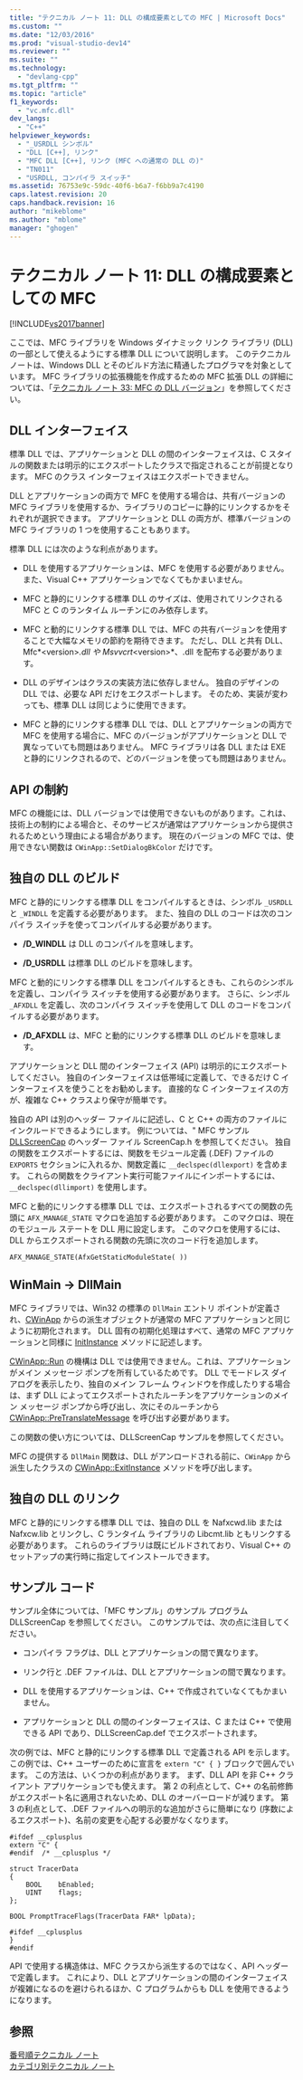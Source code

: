 ```yaml
---
title: "テクニカル ノート 11: DLL の構成要素としての MFC | Microsoft Docs"
ms.custom: ""
ms.date: "12/03/2016"
ms.prod: "visual-studio-dev14"
ms.reviewer: ""
ms.suite: ""
ms.technology: 
  - "devlang-cpp"
ms.tgt_pltfrm: ""
ms.topic: "article"
f1_keywords: 
  - "vc.mfc.dll"
dev_langs: 
  - "C++"
helpviewer_keywords: 
  - "_USRDLL シンボル"
  - "DLL [C++], リンク"
  - "MFC DLL [C++], リンク (MFC への通常の DLL の)"
  - "TN011"
  - "USRDLL, コンパイラ スイッチ"
ms.assetid: 76753e9c-59dc-40f6-b6a7-f6bb9a7c4190
caps.latest.revision: 20
caps.handback.revision: 16
author: "mikeblome"
ms.author: "mblome"
manager: "ghogen"
---
```

# テクニカル ノート 11: DLL の構成要素としての MFC
[!INCLUDE[vs2017banner](../assembler/inline/includes/vs2017banner.md)]

ここでは、MFC ライブラリを Windows ダイナミック リンク ライブラリ \(DLL\) の一部として使えるようにする標準 DLL について説明します。  このテクニカル ノートは、Windows DLL とそのビルド方法に精通したプログラマを対象としています。  MFC ライブラリの拡張機能を作成するための MFC 拡張 DLL の詳細については、「[テクニカル ノート 33: MFC の DLL バージョン](../mfc/tn033-dll-version-of-mfc.md)」を参照してください。  
  
## DLL インターフェイス  
 標準 DLL では、アプリケーションと DLL の間のインターフェイスは、C スタイルの関数または明示的にエクスポートしたクラスで指定されることが前提となります。  MFC のクラス インターフェイスはエクスポートできません。  
  
 DLL とアプリケーションの両方で MFC を使用する場合は、共有バージョンの MFC ライブラリを使用するか、ライブラリのコピーに静的にリンクするかをそれぞれが選択できます。  アプリケーションと DLL の両方が、標準バージョンの MFC ライブラリの 1 つを使用することもあります。  
  
 標準 DLL には次のような利点があります。  
  
-   DLL を使用するアプリケーションは、MFC を使用する必要がありません。また、Visual C\+\+ アプリケーションでなくてもかまいません。  
  
-   MFC と静的にリンクする標準 DLL のサイズは、使用されてリンクされる MFC と C のランタイム ルーチンにのみ依存します。  
  
-   MFC と動的にリンクする標準 DLL では、MFC の共有バージョンを使用することで大幅なメモリの節約を期待できます。  ただし、DLL と共有 DLL、Mfc*\<version\>*.dll や Msvvcrt*\<version\>*、.dll を配布する必要があります。  
  
-   DLL のデザインはクラスの実装方法に依存しません。  独自のデザインの DLL では、必要な API だけをエクスポートします。  そのため、実装が変わっても、標準 DLL は同じように使用できます。  
  
-   MFC と静的にリンクする標準 DLL では、DLL とアプリケーションの両方で MFC を使用する場合に、MFC のバージョンがアプリケーションと DLL で異なっていても問題はありません。  MFC ライブラリは各 DLL または EXE と静的にリンクされるので、どのバージョンを使っても問題はありません。  
  
## API の制約  
 MFC の機能には、DLL バージョンでは使用できないものがあります。これは、技術上の制約による場合と、そのサービスが通常はアプリケーションから提供されるためという理由による場合があります。  現在のバージョンの MFC では、使用できない関数は `CWinApp::SetDialogBkColor` だけです。  
  
## 独自の DLL のビルド  
 MFC と静的にリンクする標準 DLL をコンパイルするときは、シンボル `_USRDLL` と `_WINDLL` を定義する必要があります。  また、独自の DLL のコードは次のコンパイラ スイッチを使ってコンパイルする必要があります。  
  
-   **\/D\_WINDLL** は DLL のコンパイルを意味します。  
  
-   **\/D\_USRDLL** は標準 DLL のビルドを意味します。  
  
 MFC と動的にリンクする標準 DLL をコンパイルするときも、これらのシンボルを定義し、コンパイラ スイッチを使用する必要があります。  さらに、シンボル `_AFXDLL` を定義し、次のコンパイラ スイッチを使用して DLL のコードをコンパイルする必要があります。  
  
-   **\/D\_AFXDLL** は、MFC と動的にリンクする標準 DLL のビルドを意味します。  
  
 アプリケーションと DLL 間のインターフェイス \(API\) は明示的にエクスポートしてください。  独自のインターフェイスは低帯域に定義して、できるだけ C インターフェイスを使うことをお勧めします。  直接的な C インターフェイスの方が、複雑な C\+\+ クラスより保守が簡単です。  
  
 独自の API は別のヘッダー ファイルに記述し、C と C\+\+ の両方のファイルにインクルードできるようにします。  例については、" MFC サンプル [DLLScreenCap](../top/visual-cpp-samples.md) のヘッダー ファイル ScreenCap.h を参照してください。  独自の関数をエクスポートするには、関数をモジュール定義 \(.DEF\) ファイルの `EXPORTS` セクションに入れるか、関数定義に `__declspec(dllexport)` を含めます。  これらの関数をクライアント実行可能ファイルにインポートするには、`__declspec(dllimport)` を使用します。  
  
 MFC と動的にリンクする標準 DLL では、エクスポートされるすべての関数の先頭に `AFX_MANAGE_STATE` マクロを追加する必要があります。  このマクロは、現在のモジュール ステートを DLL 用に設定します。  このマクロを使用するには、DLL からエクスポートされる関数の先頭に次のコード行を追加します。  
  
 `AFX_MANAGE_STATE(AfxGetStaticModuleState( ))`  
  
## WinMain \-\> DllMain  
 MFC ライブラリでは、Win32 の標準の `DllMain` エントリ ポイントが定義され、[CWinApp](../mfc/reference/cwinapp-class.md) からの派生オブジェクトが通常の MFC アプリケーションと同じように初期化されます。  DLL 固有の初期化処理はすべて、通常の MFC アプリケーションと同様に [InitInstance](../Topic/CWinApp::InitInstance.md) メソッドに記述します。  
  
 [CWinApp::Run](../Topic/CWinApp::Run.md) の機構は DLL では使用できません。これは、アプリケーションがメイン メッセージ ポンプを所有しているためです。  DLL でモードレス ダイアログを表示したり、独自のメイン フレーム ウィンドウを作成したりする場合は、まず DLL によってエクスポートされたルーチンをアプリケーションのメイン メッセージ ポンプから呼び出し、次にそのルーチンから [CWinApp::PreTranslateMessage](../Topic/CWinApp::PreTranslateMessage.md) を呼び出す必要があります。  
  
 この関数の使い方については、DLLScreenCap サンプルを参照してください。  
  
 MFC の提供する `DllMain` 関数は、DLL がアンロードされる前に、`CWinApp`  から派生したクラスの [CWinApp::ExitInstance](../Topic/CWinApp::ExitInstance.md) メソッドを呼び出します。  
  
## 独自の DLL のリンク  
 MFC と静的にリンクする標準 DLL では、独自の DLL を Nafxcwd.lib または Nafxcw.lib とリンクし、C ランタイム ライブラリの Libcmt.lib ともリンクする必要があります。  これらのライブラリは既にビルドされており、Visual C\+\+ のセットアップの実行時に指定してインストールできます。  
  
## サンプル コード  
 サンプル全体については、「MFC サンプル」のサンプル プログラム DLLScreenCap を参照してください。  このサンプルでは、次の点に注目してください。  
  
-   コンパイラ フラグは、DLL とアプリケーションの間で異なります。  
  
-   リンク行と .DEF ファイルは、DLL とアプリケーションの間で異なります。  
  
-   DLL を使用するアプリケーションは、C\+\+ で作成されていなくてもかまいません。  
  
-   アプリケーションと DLL の間のインターフェイスは、C または C\+\+ で使用できる API であり、DLLScreenCap.def でエクスポートされます。  
  
 次の例では、MFC と静的にリンクする標準 DLL で定義される API を示します。  この例では、C\+\+ ユーザーのために宣言を `extern "C" { }` ブロックで囲んでいます。  この方法は、いくつかの利点があります。  まず、DLL API を非 C\+\+ クライアント アプリケーションでも使えます。  第 2 の利点として、C\+\+ の名前修飾がエクスポート名に適用されないため、DLL のオーバーロードが減ります。  第 3 の利点として、.DEF ファイルへの明示的な追加がさらに簡単になり \(序数によるエクスポート\)、名前の変更を心配する必要がなくなります。  
  
```  
#ifdef __cplusplus  
extern "C" {  
#endif  /* __cplusplus */  
  
struct TracerData  
{  
    BOOL    bEnabled;  
    UINT    flags;  
};  
  
BOOL PromptTraceFlags(TracerData FAR* lpData);  
  
#ifdef __cplusplus  
}  
#endif  
```  
  
 API で使用する構造体は、MFC クラスから派生するのではなく、API ヘッダーで定義します。  これにより、DLL とアプリケーションの間のインターフェイスが複雑になるのを避けられるほか、C プログラムからも DLL を使用できるようになります。  
  
## 参照  
 [番号順テクニカル ノート](../mfc/technical-notes-by-number.md)   
 [カテゴリ別テクニカル ノート](../mfc/technical-notes-by-category.md)